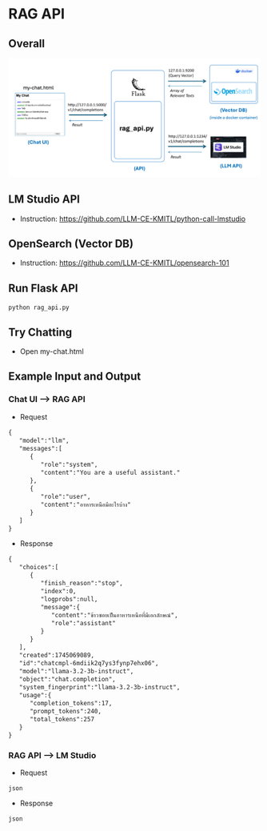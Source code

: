 # RAG API

## Overall
![RAG 101 System Architecture](rag-101-flow.jpg)


## LM Studio API
* Instruction: https://github.com/LLM-CE-KMITL/python-call-lmstudio

## OpenSearch (Vector DB)
* Instruction: https://github.com/LLM-CE-KMITL/opensearch-101

## Run Flask API
```
python rag_api.py
```

## Try Chatting
* Open my-chat.html

## Example Input and Output

### Chat UI --> RAG API
* Request
```
{
   "model":"llm",
   "messages":[
      {
         "role":"system",
         "content":"You are a useful assistant."
      },
      {
         "role":"user",
         "content":"อาหารเหนือมีอะไรบ้าง"
      }
   ]
}
```

* Response
```
{
   "choices":[
      {
         "finish_reason":"stop",
         "index":0,
         "logprobs":null,
         "message":{
            "content":"ข้าวซอยเป็นอาหารเหนือที่มีเอกลักษณ์",
            "role":"assistant"
         }
      }
   ],
   "created":1745069089,
   "id":"chatcmpl-6mdiik2q7ys3fynp7ehx06",
   "model":"llama-3.2-3b-instruct",
   "object":"chat.completion",
   "system_fingerprint":"llama-3.2-3b-instruct",
   "usage":{
      "completion_tokens":17,
      "prompt_tokens":240,
      "total_tokens":257
   }
}
```

### RAG API --> LM Studio
* Request
```
json
```

* Response
```
json
```
